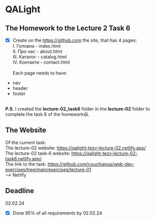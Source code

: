 # QALight
## The Homework to the Lecture 2 Task 6
- [x] Create on the https://github.com the site, that has 4 pages:<br>
I. Головна - index.html<br>
II. Про нас - about.html<br>
III. Каталог - catalog.html<br>
IV. Контакти - contact.html<br><br>
Each page needs to have:
- nav
- header
- footer
<br><br>

**P.S.** I created the <b>lecture-02_task6</b> folder in the <b>lecture-02</b> folder to complete the task 6 of the homework😃.

## The Website
Of the current task: <br>
The lecture-02 website: https://qalight-tezv-lecture-02.netlify.app/<br>
The lecture-02 task-6 website: https://qalight-tezv-lecture-02-task6.netlify.app/<br>
The link to the task: https://github.com/couchjanus/web-dev-exercises/tree/main/exercises/lecture-01
<br />
--> Netlify

## Deadline
02.02.24 <br />

- [x] Done 95% of all requirements by 02.02.24